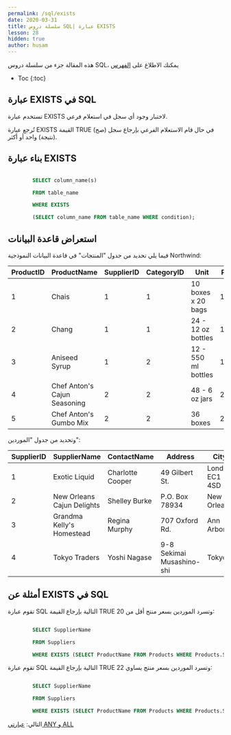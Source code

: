 ```yaml
---
permalink: /sql/exists
date: 2020-03-31
title: سلسلة دروس SQL| عبارة EXISTS
lesson: 28
hidden: true
author: husam
---
```


هذه المقالة جزء من سلسلة دروس SQL، يمكنك الاطلاع على [الفهرس](intro)

* Toc
{:toc}

## عبارة EXISTS في SQL

تستخدم عبارة EXISTS لاختبار وجود أي سجل في استعلام فرعي.

تُرجع عبارة EXISTS القيمة TRUE (صح) في حال قام الاستعلام الفرعي بإرجاع سجل (نتيجة) واحد أو أكثر.

## بناء عبارة EXISTS

```sql

		SELECT column_name(s)

		FROM table_name

		WHERE EXISTS

		(SELECT column_name FROM table_name WHERE condition); 

```

## استعراض قاعدة البيانات

فيما يلي تحديد من جدول "المنتجات" في  قاعدة البيانات النموذجية Northwind:

| ProductID |	ProductName |	SupplierID |	CategoryID |	Unit |	Price |
| --------- | ------------- | -------------- | ---------- | ---------- | ------- |
| 1 	| Chais |	1 |	1 	| 10 boxes x 20 bags |	18 |
| 2 |	Chang |	1 |	1 |	24 - 12 oz bottles |	19 |
| 3 |	Aniseed Syrup |	1 |	2  |	12 - 550 ml bottles  |	10 |
| 4 |	Chef Anton's Cajun Seasoning |	2  |	2  |	48 - 6 oz jars |	22 |
| 5 |	Chef Anton's Gumbo Mix |	2  |	2  |	36 boxes  |	21.35 |

وتحديد من جدول "الموردين":

| SupplierID |	SupplierName |	ContactName |	Address |	City  | PostalCode  |	Country |
| ---------- | ----------- | ------------- | --------- | --------- | --------- | ------------- |
| 1 |	Exotic Liquid |	Charlotte Cooper  |	49 Gilbert St. |	London 	EC1 4SD  |	UK |
| 2 |	New Orleans Cajun Delights |	Shelley Burke |	P.O. Box 78934 |	New Orleans |	70117 |	USA |
| 3 |	Grandma Kelly's Homestead  |	Regina Murphy |	707 Oxford Rd. |	Ann Arbor  |	48104 |	USA |
| 4 |	Tokyo Traders |	Yoshi Nagase |	9-8 Sekimai Musashino-shi |	Tokyo |	100 |	Japan |

## أمثلة عن EXISTS في SQL

تقوم عبارة SQL التالية بإرجاع القيمة TRUE  وتسرد الموردين بسعر منتج أقل من 20:


```sql

		SELECT SupplierName

		FROM Suppliers

		WHERE EXISTS (SELECT ProductName FROM Products WHERE Products.SupplierID = Suppliers.supplierID AND Price < 20); 

```

تقوم عبارة SQL التالية بإرجاع القيمة TRUE وتسرد الموردين بسعر منتج يساوي 22:

```sql

		SELECT SupplierName

		FROM Suppliers

		WHERE EXISTS (SELECT ProductName FROM Products WHERE Products.SupplierID = Suppliers.supplierID AND Price = 22); 

```

التالي: [عبارتي ANY و ALL](any-all)
